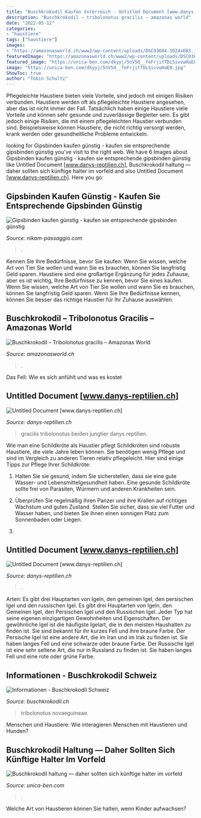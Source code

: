 ```yaml
---
title: "Buschkrokodil Kaufen österreich - Untitled Document [www.danys-reptilien.ch]"
description: "Buschkrokodil – tribolonotus gracilis – amazonas world"
date: "2022-05-12"
categories:
- "haustiere"
tags: ["haustiere"]
images:
- "https://amazonasworld.ch/www2/wp-content/uploads/DSC03604-1024x683.jpg"
featuredImage: "https://amazonasworld.ch/www2/wp-content/uploads/DSC03604-1024x683.jpg"
featured_image: "https://unica-ben.com/dkyyj/5nV5d__feFrjitTDLSivvwHaE8.jpg"
image: "https://unica-ben.com/dkyyj/5nV5d__feFrjitTDLSivvwHaE8.jpg"
ShowToc: true
author: "Tobin Schultz"
---
```



Pflegeleichte Haustiere bieten viele Vorteile, sind jedoch mit einigen Risiken verbunden.
Haustiere werden oft als pflegeleichte Haustiere angesehen, aber das ist nicht immer der Fall. Tatsächlich haben einige Haustiere viele Vorteile und können sehr gesunde und zuverlässige Begleiter sein. Es gibt jedoch einige Risiken, die mit einem pflegeleichten Haustier verbunden sind. Beispielsweise können Haustiere, die nicht richtig versorgt werden, krank werden oder gesundheitliche Probleme entwickeln.

	

		
looking for Gipsbinden kaufen günstig - kaufen sie entsprechende gipsbinden günstig you've visit to the right web. We have 6 Images about Gipsbinden kaufen günstig - kaufen sie entsprechende gipsbinden günstig like Untitled Document [www.danys-reptilien.ch], Buschkrokodil haltung — daher sollten sich künftige halter im vorfeld and also Untitled Document [www.danys-reptilien.ch]. Here you go:
		
    
## Gipsbinden Kaufen Günstig - Kaufen Sie Entsprechende Gipsbinden Günstig

<img loading=lazy src="https://nikam-passaggio.com/mfplm/lB5k8QZ5rLNLqvInhH2AEQAAAA.jpg" onerror="this.onerror=null;this.src='https://tse2.mm.bing.net/th?id=OIP.HRNu02VDJrh7L9MFeVFaNwAAAA&amp;pid=15.1';" alt="Gipsbinden kaufen günstig - kaufen sie entsprechende gipsbinden günstig">

_Source: nikam-passaggio.com_

>. 

	

Kennen Sie Ihre Bedürfnisse, bevor Sie kaufen: Wenn Sie wissen, welche Art von Tier Sie wollen und wann Sie es brauchen, können Sie langfristig Geld sparen.
Haustiere sind eine großartige Ergänzung für jedes Zuhause, aber es ist wichtig, Ihre Bedürfnisse zu kennen, bevor Sie eines kaufen. Wenn Sie wissen, welche Art von Tier Sie wollen und wann Sie es brauchen, können Sie langfristig Geld sparen. Wenn Sie Ihre Bedürfnisse kennen, können Sie besser das richtige Haustier für Ihr Zuhause auswählen.

    
## Buschkrokodil – Tribolonotus Gracilis – Amazonas World

<img loading=lazy src="https://amazonasworld.ch/www2/wp-content/uploads/DSC03604-1024x683.jpg" onerror="this.onerror=null;this.src='https://tse2.mm.bing.net/th?id=OIP.6U9MomZfa5plklLJlIxZCwHaE8&amp;pid=15.1';" alt="Buschkrokodil – Tribolonotus gracilis – Amazonas World">

_Source: amazonasworld.ch_

>. 

	

Das Fell: Wie es sich anfühlt und was es kostet

    
## Untitled Document [www.danys-reptilien.ch]

<img loading=lazy src="http://www.danys-reptilien.ch/picturetwo/Buschkrodil_9_1920 x1080.jpg" onerror="this.onerror=null;this.src='https://tse1.mm.bing.net/th?id=OIP.K_Vimmh73TIOMYLR-3fyowHaE7&amp;pid=15.1';" alt="Untitled Document [www.danys-reptilien.ch]">

_Source: danys-reptilien.ch_

>gracilis tribolonotus beiden jungtier danys reptilien. 

	

Wie man eine Schildkröte als Haustier pflegt
Schildkröten sind robuste Haustiere, die viele Jahre leben können. Sie benötigen wenig Pflege und sind im Vergleich zu anderen Tieren relativ pflegeleicht. Hier sind einige Tipps zur Pflege Ihrer Schildkröte:
1. Halten Sie sie gesund, indem Sie sicherstellen, dass sie eine gute Wasser- und Lebensmittelgesundheit haben. Eine gesunde Schildkröte sollte frei von Parasiten, Würmern und anderen Krankheiten sein.

2. Überprüfen Sie regelmäßig ihren Panzer und ihre Krallen auf richtiges Wachstum und guten Zustand. Stellen Sie sicher, dass sie viel Futter und Wasser haben, und bieten Sie ihnen einen sonnigen Platz zum Sonnenbaden oder Liegen.

3.

    
## Untitled Document [www.danys-reptilien.ch]

<img loading=lazy src="http://www.danys-reptilien.ch/picturetwo/Buschkrodil_4_1920 x1080.jpg" onerror="this.onerror=null;this.src='https://tse2.mm.bing.net/th?id=OIP.LshsdVaAMOxGgw5DqyiAkAHaJ4&amp;pid=15.1';" alt="Untitled Document [www.danys-reptilien.ch]">

_Source: danys-reptilien.ch_

>. 

	

Arten: Es gibt drei Hauptarten von Igeln, den gemeinen Igel, den persischen Igel und den russischen Igel.
Es gibt drei Hauptarten von Igeln, den Gemeinen Igel, den Persischen Igel und den Russischen Igel. Jeder Typ hat seine eigenen einzigartigen Gewohnheiten und Eigenschaften. Der gewöhnliche Igel ist die häufigste Igelart, die in den meisten Haushalten zu finden ist. Sie sind bekannt für ihr kurzes Fell und ihre braune Farbe. Der Persische Igel ist eine andere Art, die im Iran und im Irak zu finden ist. Sie haben langes Fell und eine schwarze oder braune Farbe. Der Russische Igel ist eine sehr seltene Art, die nur in Russland zu finden ist. Sie haben langes Fell und eine rote oder grüne Farbe.

    
## Informationen - Buschkrokodil Schweiz

<img loading=lazy src="https://image.jimcdn.com/app/cms/image/transf/dimension=708x10000:format=jpg/path/s3d7a421332cf5829/image/i81c844ca9c220343/version/1589100236/image.jpg" onerror="this.onerror=null;this.src='https://tse4.mm.bing.net/th?id=OIP.9wM43vWrB6ColhYC_OXFWwHaHa&amp;pid=15.1';" alt="Informationen - Buschkrokodil Schweiz">

_Source: buschkrokodil.ch_

>tribolonotus novaeguineae. 

	

Menschen und Haustiere: Wie interagieren Menschen mit Haustieren und Hunden?

    
## Buschkrokodil Haltung — Daher Sollten Sich Künftige Halter Im Vorfeld

<img loading=lazy src="https://unica-ben.com/dkyyj/5nV5d__feFrjitTDLSivvwHaE8.jpg" onerror="this.onerror=null;this.src='https://tse3.mm.bing.net/th?id=OIP.egPZyL4xSE026_dS5-zZXAAAAA&amp;pid=15.1';" alt="Buschkrokodil haltung — daher sollten sich künftige halter im vorfeld">

_Source: unica-ben.com_

>. 

	

Welche Art von Haustieren können Sie halten, wenn Kinder aufwachsen?

